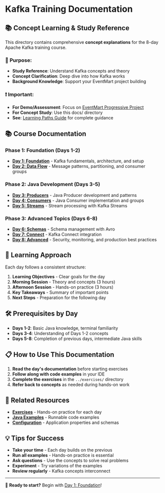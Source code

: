 # Kafka Training Documentation

## 📚 **Concept Learning & Study Reference**

This directory contains comprehensive **concept explanations** for the 8-day Apache Kafka training course.

### 🎯 **Purpose**:
- **Study Reference**: Understand Kafka concepts and theory
- **Concept Clarification**: Deep dive into how Kafka works
- **Background Knowledge**: Support your EventMart project building

### ❗ **Important**:
- **For Demo/Assessment**: Focus on [EventMart Progressive Project](../EVENTMART-PROJECT-GUIDE.md)
- **For Concept Study**: Use this docs/ directory
- **See**: [Learning Paths Guide](../LEARNING-PATHS.md) for complete guidance

## 📚 Course Documentation

### Phase 1: Foundation (Days 1-2)
- **[Day 1: Foundation](./day01-foundation.md)** - Kafka fundamentals, architecture, and setup
- **[Day 2: Data Flow](./day02-dataflow.md)** - Message patterns, partitioning, and consumer groups

### Phase 2: Java Development (Days 3-5)
- **[Day 3: Producers](./day03-producers.md)** - Java Producer development and patterns
- **[Day 4: Consumers](./day04-consumers.md)** - Java Consumer implementation and groups
- **[Day 5: Streams](./day05-streams.md)** - Stream processing with Kafka Streams

### Phase 3: Advanced Topics (Days 6-8)
- **[Day 6: Schemas](./day06-schemas.md)** - Schema management with Avro
- **[Day 7: Connect](./day07-connect.md)** - Kafka Connect integration
- **[Day 8: Advanced](./day08-advanced.md)** - Security, monitoring, and production best practices

## 🎯 Learning Approach

Each day follows a consistent structure:

1. **Learning Objectives** - Clear goals for the day
2. **Morning Session** - Theory and concepts (3 hours)
3. **Afternoon Session** - Hands-on practice (3 hours)
4. **Key Takeaways** - Summary of important points
5. **Next Steps** - Preparation for the following day

## 🛠 Prerequisites by Day

- **Days 1-2**: Basic Java knowledge, terminal familiarity
- **Days 3-4**: Understanding of Days 1-2 concepts
- **Days 5-8**: Completion of previous days, intermediate Java skills

## 📋 How to Use This Documentation

1. **Read the day's documentation** before starting exercises
2. **Follow along with code examples** in your IDE
3. **Complete the exercises** in the `../exercises/` directory
4. **Refer back to concepts** as needed during hands-on work

## 🔗 Related Resources

- **[Exercises](../exercises/)** - Hands-on practice for each day
- **[Java Examples](../src/main/java/com/training/kafka/)** - Runnable code examples
- **[Configuration](../src/main/resources/)** - Application properties and schemas

## 💡 Tips for Success

- **Take your time** - Each day builds on the previous
- **Run all examples** - Hands-on practice is essential
- **Ask questions** - Use the concepts to solve real problems
- **Experiment** - Try variations of the examples
- **Review regularly** - Kafka concepts interconnect

---

🚀 **Ready to start?** Begin with [Day 1: Foundation](./day01-foundation.md)!
